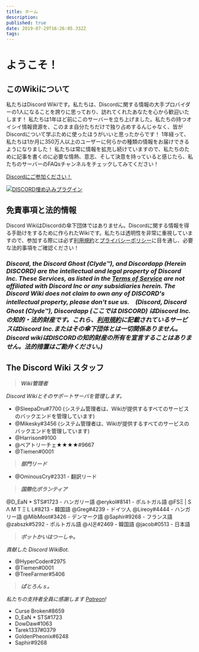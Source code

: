 ```yaml
---
title: ホーム
description: 
published: true
date: 2019-07-29T16:26:05.332Z
tags: 
---
```


# ようこそ！
## このWikiについて

私たちはDiscord Wikiです。私たちは、Discordに関する情報の大手プロバイダーの1人になることを誇りに思っており、訪れてくれたあなたを心から歓迎いたします！ 私たちは1年ほど前にこのサーバーを立ち上げました。私たちの持つオイシイ情報資源を、このまま自分たちだけで独り占めするんじゃなく、皆がDiscordについて学ぶために使ったほうがいいと思ったからです！ 1年経って、私たちは1か月に350万人以上のユーザーに何らかの種類の情報をお届けできるようになりました！ 私たちは常に情報を拡充し続けていますので、私たちのために記事を書くのに必要な情熱、意志、そして決意を持っていると感じたら、私たちのサーバーのFAQsチャンネルをチェックしてみてください！

[Discordにご参加ください！](https://discord.gg/PUVBPzP)

<a href="https://discord.gg/PUVBPzP">![DISCORD埋め込みプラグイン](https://discordapp.com/api/guilds/367460196148183040/widget.png?style=banner2)</a>

## 免責事項と法的情報
Discord WikiはDiscordの傘下団体ではありません。Discordに関する情報を得る手助けをするために作られたWikiです。私たちは透明性を非常に重視していますので、参加する際には必ず[利用規約](/terms)と[プライバシーポリシー](/privacy)に目を通し、必要な法的事項をご確認ください！

### ***Discord, the Discord Ghost (Clyde™), and Discordapp (Herein DISCORD) are the intellectual and legal property of Discord Inc. These Services, as listed in the [Terms of Service](/terms) are not affiliated with Discord Inc or any subsidiaries herein. The Discord Wiki does not claim to own any of DISCORD's intellectual property, please don't sue us.　(Discord, Discord Ghost (Clyde™), Discordapp (ここでは DISCORD) はDiscord Inc.の知的・法的財産です。これら、[利用規約](/terms)に記載されているサービスはDiscord Inc.またはその傘下団体とは一切関係ありません。Discord wikiはDISCORDの知的財産の所有を宣言することはありません。法的措置はご勘弁ください。)***

## The Discord Wiki スタッフ
> ***Wiki管理者***

*Discord Wikiとそのサポートサーバを管理します。*
* @SleepaDru#7700 (システム管理者は、Wikiが提供するすべてのサービスのバックエンドを管理しています)
* @Mikesky#3456 (システム管理者は、Wikiが提供するすべてのサービスのバックエンドを管理しています)
* @Harrison#9100
* @ベアトリーチェ★★★★#9667
* @Tiemen#0001

> ***部門リード***

* @OminousCry#2331 - 翻訳リード

> ***国際化ボランティア***

@D_EaN * STS#1723 - ハンガリー語
@erykol#8141 - ポルトガル語
@FSΞ | S Λ M T Ξ L L#8213 - 韓国語
@Greg#4239 - ドイツ人
@Lireoy#4444 - ハンガリー語
@MibMoot#3426 - デンマーク語
@Saphir#9268 - フランス語
@zabszk#5292 - ポルトガル語
@시온#2469 - 韓国語
@jacob#0513 - 日本語

> ***ボットかいはつーしゃ。***

*貢献した Discord WikiBot.*
* @HyperCoder#2975
* @Tiemen#0001
* @TreeFarmer#5406

> ***ぱとろんｓ。***

*私たちの支持者全員に感謝します [Patreon](https://www.patreon.com/TheDiscordWiki)!*

* Curse Broken#8659
* D_EaN * STS#1723
* DowDaw#1063
* Tarek1337#0379
* GoldenPheonix#6248
* Saphir#9268

